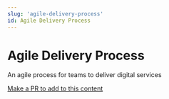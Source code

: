 ```yaml
---
slug: 'agile-delivery-process'
id: Agile Delivery Process
---
```

# Agile Delivery Process

An agile process for teams to deliver digital services

[Make a PR to add to this content](https://github.com/bcgov/devhub-app-web/blob/master/web/topics/agile-delivery-process.md) 
